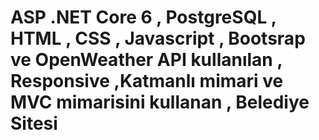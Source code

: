 # ASP .NET Core 6 , PostgreSQL , HTML , CSS , Javascript , Bootsrap ve OpenWeather API kullanılan , Responsive ,Katmanlı mimari ve MVC mimarisini kullanan , Belediye Sitesi

